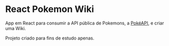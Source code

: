 # React Pokemon Wiki

App em React para consumir a API pública de Pokemons, a [PokéAPI](https://pokeapi.co/), e criar uma Wiki.

Projeto criado para fins de estudo apenas.
